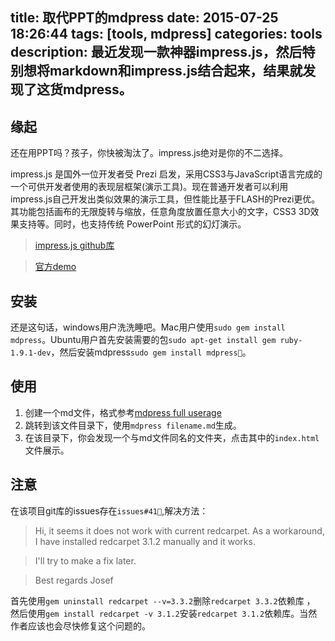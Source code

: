 title: 取代PPT的mdpress
date: 2015-07-25 18:26:44
tags: [tools, mdpress]
categories: tools
description: 最近发现一款神器impress.js，然后特别想将markdown和impress.js结合起来，结果就发现了这货**mdpress**。
---

## 缘起

还在用PPT吗？孩子，你快被淘汰了。impress.js绝对是你的不二选择。

impress.js 是国外一位开发者受 Prezi 启发，采用CSS3与JavaScript语言完成的一个可供开发者使用的表现层框架(演示工具)。现在普通开发者可以利用impress.js自己开发出类似效果的演示工具，但性能比基于FLASH的Prezi更优。其功能包括画布的无限旋转与缩放，任意角度放置任意大小的文字，CSS3 3D效果支持等。同时，也支持传统 PowerPoint 形式的幻灯演示。

> [impress.js github库](https://github.com/bartaz/impress.js)

> [官方demo](http://bartaz.github.com/impress.js)

## 安装

还是这句话，windows用户洗洗睡吧。Mac用户使用`sudo gem install mdpress`。Ubuntu用户首先安装需要的包`sudo apt-get install gem ruby-1.9.1-dev`，然后安装mdpress`sudo gem install mdpress`。

## 使用

1. 创建一个md文件，格式参考[mdpress full userage](http://egonschiele.github.io/mdpress/)
2. 跳转到该文件目录下，使用`mdpress filename.md`生成。
3. 在该目录下，你会发现一个与md文件同名的文件夹，点击其中的`index.html`文件展示。

## 注意

在该项目git库的issues存在`issues#41`,解决方法：

> Hi,
it seems it does not work with current redcarpet. As a workaround, I have installed redcarpet 3.1.2 manually and it works.

>I'll try to make a fix later.

>Best regards
>Josef

首先使用`gem uninstall redcarpet --v=3.3.2`删除`redcarpet 3.3.2`依赖库 ， 然后使用`gem install redcarpet -v 3.1.2`安装`redcarpet 3.1.2`依赖库。当然作者应该也会尽快修复这个问题的。









